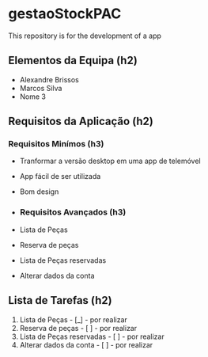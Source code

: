 # gestaoStockPAC
This repository is for the development of a app 

## Elementos da Equipa (h2)
* Alexandre Brissos
* Marcos Silva
* Nome 3

## Requisitos da Aplicação (h2)
### Requisitos Minímos (h3)
* Tranformar a versão desktop em uma app de telemóvel
* App fácil de ser utilizada
* Bom design 

* ### Requisitos Avançados (h3)
* Lista de Peças
* Reserva de peças
* Lista de Peças reservadas
* Alterar dados da conta 

## Lista de Tarefas (h2)
1. Lista de Peças - [_] - por realizar
2. Reserva de peças - [ ] - por realizar
3. Lista de Peças reservadas - [ ] - por realizar
4. Alterar dados da conta  - [ ] - por realizar


